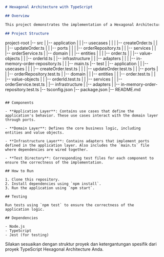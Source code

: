 ```markdown
# Hexagonal Architecture with TypeScript

## Overview

This project demonstrates the implementation of a Hexagonal Architecture using TypeScript. The Hexagonal Architecture, also known as Ports and Adapters, emphasizes the separation of concerns and the independence of application core logic from external concerns such as databases, user interfaces, and frameworks.

## Project Structure

```
project-root
|-- src
|   |-- application
|   |   |-- usecases
|   |   |   |-- createOrder.ts
|   |   |   |-- updateOrder.ts
|   |   |-- ports
|   |   |   |-- orderRepository.ts
|   |   |-- services
|   |       |-- orderService.ts
|   |-- domain
|   |   |-- entities
|   |   |   |-- order.ts
|   |   |-- value-objects
|   |       |-- orderId.ts
|   |-- infrastructure
|   |   |-- adapters
|   |   |   |-- in-memory-order-repository.ts
|   |   |-- main.ts
|-- test
|   |-- application
|   |   |-- usecases
|   |   |   |-- createOrder.test.ts
|   |   |   |-- updateOrder.test.ts
|   |   |-- ports
|   |       |-- orderRepository.test.ts
|   |-- domain
|   |   |-- entities
|   |       |-- order.test.ts
|   |   |-- value-objects
|   |       |-- orderId.test.ts
|   |   |-- services
|   |       |-- orderService.test.ts
|   |-- infrastructure
|       |-- adapters
|           |-- in-memory-order-repository.test.ts
|-- tsconfig.json
|-- package.json
|-- README.md
```

## Components

- **Application Layer**: Contains use cases that define the application's behavior. These use cases interact with the domain layer through ports.

- **Domain Layer**: Defines the core business logic, including entities and value objects.

- **Infrastructure Layer**: Contains adapters that implement ports defined in the application layer. Also includes the `main.ts` file where dependencies are wired together.

- **Test Directory**: Corresponding test files for each component to ensure the correctness of the implementation.

## How to Run

1. Clone this repository.
2. Install dependencies using `npm install`.
3. Run the application using `npm start`.

## Testing

Run tests using `npm test` to ensure the correctness of the application logic.

## Dependencies

- Node.js
- TypeScript
- Jest (for testing)
```

Silakan sesuaikan dengan struktur proyek dan ketergantungan spesifik dari proyek TypeScript Hexagonal Architecture Anda.